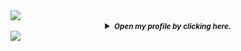 <img src="https://user-images.githubusercontent.com/73097560/115834477-dbab4500-a447-11eb-908a-139a6edaec5c.gif"> 

<details align="middle">
<summary><b><small><i>Open my profile by clicking here.<small><i></b></summary>
  
### <small><i>Hello there <img src="https://github.com/TheDudeThatCode/TheDudeThatCode/blob/master/Assets/Hi.gif" width="29px">, I'm [Hemapriya](https://www.linkedin.com/in/hemapriya-kanagala/) 👩‍💻.</small></i>
### <small><i>Contact Me 🤝</small></i>
<a href="https://www.linkedin.com/in/hemapriya-kanagala/">
  <img align="center" alt="Hema's Linkedin" width="22px" src="https://cdn.jsdelivr.net/npm/simple-icons@v3/icons/linkedin.svg" />
</a>

<a href="mailto:hemapriyakanagala@gmail.com">
  <img align="center" alt="Hema's Email" width="22px" src="https://cdn.jsdelivr.net/npm/simple-icons@v3/icons/gmail.svg" />
</a>
<br/>
<br/>
<details>
<summary align="center"><small><i><b>👩 About me:</b></i></small></summary>  
</br>
<p align="left">- 🎓 Graduated from <a href="https://www.kluniversity.in/">KL University</a> with a Bachelor's degree in Computer Science and Engineering.</p>
<p align="left">- 📚 Currently, I'm pursuing a Master's degree in computer science at <a href="https://www.ou.edu/">The University of Oklahoma</a>.</p>
<p align="left">- 💻 I gained practical experience through two internships during my undergrad. These internships allowed me to apply my knowledge in real-world scenarios and learn valuable skills.</p>
<p align="left">- 🔍 Eager to explore and learn more about the exciting world of technology.</p>
<p align="left">- 🌟 Enthusiastic about solving complex problems using my programming skills.</p>
<p align="left"><b>👩‍💻 Things that I'm currently working on:</b></p>
<p align="left">- 1️⃣ Completing my Master's Degree in Computer Science at the University of Oklahoma.</p>
<p align="left">- 2️⃣ Taking a full stack web development course to enhance my skills.</p>
<p align="left">- 3️⃣ Building personal projects to strengthen my coding abilities.</p>
<p align="left"><b>🎯 Things that I’m currently challenging myself with:</b></p>
<p align="left">- 1️⃣ Keeping up with the latest industry trends and technologies.</p>
<p align="left">- 2️⃣ Improving my communication and presentation skills.</p>
<p align="left">- 3️⃣ Balancing my academic commitments while actively engaging in personal and professional development. </p>

---
</details>
<details>
<summary align="center"><small><i><b>Skills <img src = "https://media2.giphy.com/media/QssGEmpkyEOhBCb7e1/giphy.gif?cid=ecf05e47a0n3gi1bfqntqmob8g9aid1oyj2wr3ds3mg700bl&rid=giphy.gif" width="15px"></b></i></small></summary> 
</br>
  
| <b>Programming Languages</b> | ![Java](https://img.shields.io/badge/java-%23ED8B00.svg?style=for-the-badge&logo=openjdk&logoColor=white)  | ![Python](https://img.shields.io/badge/python-3670A0?style=for-the-badge&logo=python&logoColor=ffdd54)  | ![R](https://img.shields.io/badge/r-%23276DC3.svg?style=for-the-badge&logo=r&logoColor=white)  |  ![C](https://img.shields.io/badge/c-%2300599C.svg?style=for-the-badge&logo=c&logoColor=white) |  
|---|---|---|---|---|

| <b>Development</b> | ![JavaScript](https://img.shields.io/badge/javascript-%23323330.svg?style=for-the-badge&logo=javascript&logoColor=%23F7DF1E)  | ![HTML5](https://img.shields.io/badge/html5-%23E34F26.svg?style=for-the-badge&logo=html5&logoColor=white)  | ![CSS3](https://img.shields.io/badge/css3-%231572B6.svg?style=for-the-badge&logo=css3&logoColor=white)  | ![Django](https://img.shields.io/badge/django-%23092E20.svg?style=for-the-badge&logo=django&logoColor=white)  | ![Flask](https://img.shields.io/badge/flask-%23000.svg?style=for-the-badge&logo=flask&logoColor=white)  |  ![Bootstrap](https://img.shields.io/badge/bootstrap-%238511FA.svg?style=for-the-badge&logo=bootstrap&logoColor=white) |  
|---|---|---|---|---|---|---|

| <b>Data Analytics</b> | ![Pandas](https://img.shields.io/badge/pandas-%23150458.svg?style=for-the-badge&logo=pandas&logoColor=white)  | ![NumPy](https://img.shields.io/badge/numpy-%23013243.svg?style=for-the-badge&logo=numpy&logoColor=white) | ![Matplotlib](https://img.shields.io/badge/Matplotlib-%23ffffff.svg?style=for-the-badge&logo=Matplotlib&logoColor=black)  |  ![Tableau](https://img.shields.io/badge/Tableau-E97627?style=flat&logo=Tableau&logoColor=white) |  
|---|---|---|---|---|

| <b>Database</b> | ![MySQL](https://img.shields.io/badge/mysql-%2300f.svg?style=for-the-badge&logo=mysql&logoColor=white)  | ![SQLite](https://img.shields.io/badge/sqlite-%2307405e.svg?style=for-the-badge&logo=sqlite&logoColor=white)  |  
|---|---|---|

| <b>OS & IDE & Tools </b> | ![Linux](https://img.shields.io/badge/Linux-FCC624?style=for-the-badge&logo=linux&logoColor=black)  |  ![Visual Studio Code](https://img.shields.io/badge/Visual%20Studio%20Code-0078d7.svg?style=for-the-badge&logo=visual-studio-code&logoColor=white)  | ![Git](https://img.shields.io/badge/git-%23F05033.svg?style=for-the-badge&logo=git&logoColor=white)  |  ![Ubuntu](https://img.shields.io/badge/Ubuntu-E95420?style=for-the-badge&logo=ubuntu&logoColor=white) |  
|---|---|---|---|---|

---
</details>
<details>
<summary align="center"><small><i><b>🤝 Show your support by:</b></i></small></summary>  
</br>
<p align="left">Since you're still here on my profile, let's make the most of it! Here are a few things you can do:</p>
<p align="left"><b>- 1️⃣ Offering mentorship</b>: </p>
<p align="left">If you're one of those amazing mentors who enjoy supporting juniors, feel free to reach out via email or connect with me on LinkedIn. I'd be grateful for your valuable guidance.</p>

| <b> 2️⃣ Connecting with me</b> | I'm always up for networking. If you're on LinkedIn, feel free to connect with me at  [![Linkedin Badge](https://img.shields.io/badge/-Hemapriya_Kanagala-blue?style=flat-square&logo=Linkedin&logoColor=white&link=https://www.linkedin.com/in/hemapriya-kanagala/)](https://www.linkedin.com/in/hemapriya-kanagala/)  |  
|---|---|
  
| <b> 3️⃣ Following me</b> | Follow me on [![Github](https://img.shields.io/badge/-Hemapriya_Kanagala-black?style=flat&labelColor=black&logo=github&logoColor=white)](https://github.com/hemapriya-kanagala) to join me on my exciting journey. Together, let's see how far I can go!  |  
|---|---|

<p align="left"><b>- 4️⃣ Starring my repositories </b>: </p>
<p align="left">Do 🌟 my repository if you find my project interesting, at least your star could make someone's day. </p>

---
</details>
<details>
<summary align="center"><small><i><b>Steps to Build Your Own Awesome GitHub Profile Readme!</b></i></small></summary>  
</br>
<p align="left">Want to build your own awesome profile readme like mine? It's simple!</p>
<p align="left">GitHub has introduced a new feature called <b>Profile Readmes</b>, allowing you to showcase your personality and skills right on your profile page. Here's how you can get started:</p>
<p align="left">1️⃣ Start by creating a unique GitHub repository with your username as the repository name. For example, my username is "hemapriya-kanagala", So I named the repository "hemapriya-kanagala".</p>
<p align="left">2️⃣ Once you've created the repository, add a README.md file to it.</p>
<p align="left">3️⃣ Feel free to unleash your creativity and personalize your README.md with captivating content about yourself, your projects, or anything else that represents your unique persona.</p>
<p align="left">4️⃣ That's all there is to it! GitHub will automatically display the README.md from your profile readme repository on your profile page.</p>
<p align="left">Don't forget to give it a ⭐️ if you found this information helpful.</p>
  
---
</details>
<details>
<summary align="center"><small><i><b>You've reached the end of the profile. How about a joke break?</b></i></small></summary>  
</br>  
<p align="center">  <img src="https://readme-jokes.vercel.app/api?theme=dracula&borderColor=white" alt="README Jokes"></a>
  
---
</details>

[comment]: <> (View Counter)
<p align="middle"><img src="https://komarev.com/ghpvc/?username=hemapriya-kanagala&label=📍%20Profile%20Visitor%20Count&color=DD6387&style=flat" alt="hemapriya-kanagala" /> </p>

### <small><i>Show ❤️ by 🌟 my [repositories](https://github.com/hemapriya-kanagala?tab=repositories)!</small></i>
### <small><i>Thanks for visiting my GitHub profile! You are absolutely amazing!</small></i>
</details>
<img src="https://user-images.githubusercontent.com/73097560/115834477-dbab4500-a447-11eb-908a-139a6edaec5c.gif"> 
</details>
